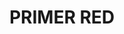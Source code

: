 ---
layout: product
title: "PRIMER RED"
price: "500" 
desc: "Pigment"
img_path: "/assets/img/A.MIG-3017.webp"
brand: "AMMO"
available: false
special_offer: false
new: false
soon: false
cat: "060000"
subcat: "060700"
subsubcat: "00"
sifra: "A.MIG-3017"
popular: false
spec: false
---